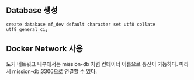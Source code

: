 ## Database 생성

`create database mf_dev default character set utf8 collate utf8_general_ci;`

## Docker Network 사용

도커 네트워크 내부에서는 mission-db 처럼 컨테이너 이름으로 통신이 가능하다.
따라서 mission-db:3306으로 연결할 수 있다.
